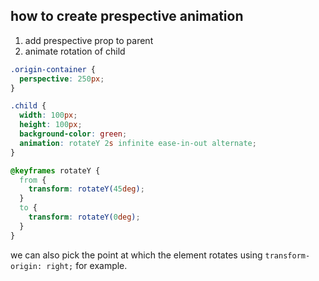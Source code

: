 ## how to create prespective animation

1. add prespective prop to parent
2. animate rotation of child

```css
.origin-container {
  perspective: 250px;
}

.child {
  width: 100px;
  height: 100px;
  background-color: green;
  animation: rotateY 2s infinite ease-in-out alternate;
}

@keyframes rotateY {
  from {
    transform: rotateY(45deg);
  }
  to {
    transform: rotateY(0deg);
  }
}
```

we can also pick the point at which the element rotates using `transform-origin: right;` for example.
